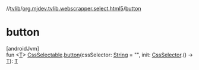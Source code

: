 //[tvlib](../../index.md)/[org.mjdev.tvlib.webscrapper.select.html5](index.md)/[button](button.md)

# button

[androidJvm]\
fun &lt;[T](button.md)&gt; [CssSelectable](../org.mjdev.tvlib.webscrapper.select/-css-selectable/index.md).[button](button.md)(cssSelector: [String](https://kotlinlang.org/api/latest/jvm/stdlib/kotlin/-string/index.html) = &quot;&quot;, init: [CssSelector](../org.mjdev.tvlib.webscrapper.select/-css-selector/index.md).() -&gt; [T](button.md)): [T](button.md)
